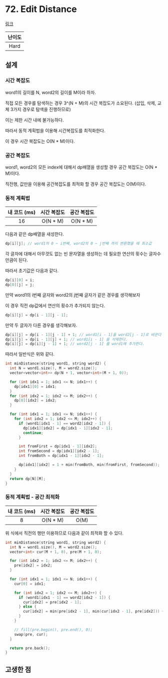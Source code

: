 # 72. Edit Distance

[링크](https://leetcode.com/problems/edit-distance/)

| 난이도 |
| :----: |
|  Hard  |

## 설계

### 시간 복잡도

word1의 길이를 N, word2의 길이를 M이라 하자.

직접 모든 경우를 탐색하는 경우 3^(N + M)의 시간 복잡도가 소요된다. (삽입, 삭제, 교체 3가지 경우로 탐색을 진행하므로)

이는 제한 시간 내에 불가능하다.

따라서 동적 계획법을 이용해 시간복잡도를 최적화한다.

이 경우 시간 복잡도는 O(N \* M)이다.

### 공간 복잡도

word1, word2의 모든 index에 대해서 dp배열을 생성할 경우 공간 복잡도는 O(N \* M)이다.

직전행, 값만을 이용해 공간복잡도를 최적화 할 경우 공간 복잡도는 O(M)이다.

### 동적 계획법

| 내 코드 (ms) | 시간 복잡도 | 공간 복잡도 |
| :----------: | :---------: | :---------: |
|      16      |  O(N \* M)  |  O(N \* M)  |

다음과 같은 dp배열을 새성한다.

```cpp
dp[i][j]; // word1의 0 ~ i번째, word2의 0 ~ j번째 까지 변환했을 때 최소값
```

각 글자에 대해서 아무것도 없는 빈 문자열을 생성하는 데 필요한 연산의 횟수는 글자수만큼이 된다.

따라서 초기값은 다음과 같다.

```cpp
dp[i][0] = i;
dp[0][j] = j;
```

만약 word1의 i번째 글자와 word2의 j번째 글자가 같은 경우를 생각해보자

이 경우 직전 dp값에서 연산의 횟수가 추가되지 않는다.

```cpp
dp[i][j] = dp[i - 1][j - 1];
```

만약 두 글자가 다른 경우를 생각해보자.

```cpp
dp[i][j] = dp[i - 1][j - 1] + 1; // word1[i - 1]을 word2[j - 1]로 바꾼다
dp[i][j] = dp[i - 1][j] + 1; // word1[i - 1] 을 삭제한다.
dp[i][j] = dp[i][j - 1] + 1; // word2[j - 1] 를 word1에 추가한다.
```

따라서 일반식은 위와 같다.

```cpp
int minDistance(string word1, string word2) {
  int N = word1.size(), M = word2.size();
  vector<vector<int>> dp(N + 1, vector<int>(M + 1, 0));

  for (int idx1 = 1; idx1 <= N; idx1++) {
    dp[idx1][0] = idx1;
  }
  for (int idx2 = 1; idx2 <= M; idx2++) {
    dp[0][idx2] = idx2;
  }

  for (int idx1 = 1; idx1 <= N; idx1++) {
    for (int idx2 = 1; idx2 <= M; idx2++) {
      if (word1[idx1 - 1] == word2[idx2 - 1]) {
        dp[idx1][idx2] = dp[idx1 - 1][idx2 - 1];
        continue;
      }

      int fromFirst = dp[idx1 - 1][idx2];
      int fromSecond = dp[idx1][idx2 - 1];
      int fromBoth = dp[idx1 - 1][idx2 - 1];

      dp[idx1][idx2] = 1 + min(fromBoth, min(fromFirst, fromSecond));
    }
  }
  return dp[N][M];
}
```

### 동적 계획법 - 공간 최적화

| 내 코드 (ms) | 시간 복잡도 | 공간 복잡도 |
| :----------: | :---------: | :---------: |
|      8       |  O(N \* M)  |    O(M)     |

위 식에서 직전의 행만 이용하므로 다음과 같이 최적화 할 수 있다.

```cpp
int minDistance(string word1, string word2) {
  int N = word1.size(), M = word2.size();
  vector<int> cur(M + 1, 0), pre(M + 1, 0);

  for (int idx2 = 1; idx2 <= M; idx2++) {
    pre[idx2] = idx2;
  }

  for (int idx1 = 1; idx1 <= N; idx1++) {
    cur[0] = idx1;

    for (int idx2 = 1; idx2 <= M; idx2++) {
      if (word1[idx1 - 1] == word2[idx2 - 1]) {
        cur[idx2] = pre[idx2 - 1];
      } else {
        cur[idx2] = min(pre[idx2 - 1], min(cur[idx2 - 1], pre[idx2])) + 1;
      }
    }

    // fill(pre.begin(), pre.end(), 0);
    swap(pre, cur);
  }

  return pre.back();
}
```

## 고생한 점
